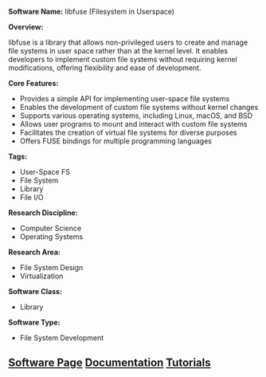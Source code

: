 **Software Name:** libfuse (Filesystem in Userspace)

**Overview:**

libfuse is a library that allows non-privileged users to create and manage file systems in user space rather than at the kernel level. It enables developers to implement custom file systems without requiring kernel modifications, offering flexibility and ease of development.

**Core Features:**
- Provides a simple API for implementing user-space file systems
- Enables the development of custom file systems without kernel changes
- Supports various operating systems, including Linux, macOS, and BSD
- Allows user programs to mount and interact with custom file systems
- Facilitates the creation of virtual file systems for diverse purposes
- Offers FUSE bindings for multiple programming languages

**Tags:**
- User-Space FS
- File System
- Library
- File I/O

**Research Discipline:**
- Computer Science
- Operating Systems

**Research Area:**
- File System Design
- Virtualization

**Software Class:**
- Library

**Software Type:**
- File System Development

[Software Page](https://github.com/libfuse/libfuse)
[Documentation](https://github.com/libfuse/libfuse)
[Tutorials](https://github.com/libfuse/libfuse/wiki)
--------------------------------------
